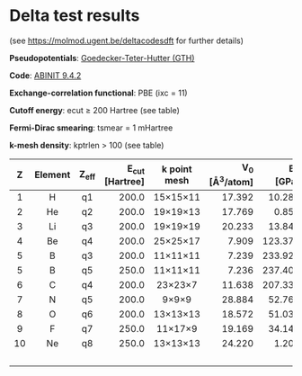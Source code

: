 # Delta test results

(see https://molmod.ugent.be/deltacodesdft for further details)

**Pseudopotentials**: [Goedecker-Teter-Hutter (GTH)](https://github.com/cp2k/cp2k-data/tree/d0641939ca0a9bdf3ec10d29d011cacd434498ce/potentials/GTH_rev/ABINIT/PBE)

**Code**: [ABINIT 9.4.2](https://www.abinit.org)

**Exchange-correlation functional**: PBE (ixc = 11)

**Cutoff energy**: ecut &ge; 200 Hartree (see table)

**Fermi-Dirac smearing**: tsmear = 1 mHartree

**k-mesh density**: kptrlen &gt; 100 (see table)

| Z | Element | Z<sub>eff</sub> |  E<sub>cut</sub> [Hartree] | k point mesh | V<sub>0</sub> [&Aring;<sup>3</sup>/atom] | B<sub>0</sub> [GPa] | B<sub>1</sub> [-] | &Delta; [meV/atom] | &Delta;<sub>old</sub> [meV/atom] |
|  :---: | :---: | :---: | ---: | :---: | ---: | ---: | ---: | ---: | ---: |
|   1 | H  | q1   |   200.0 | 15&times;15&times;11 |   17.392 |   10.285 |    2.682 |     0.008 |     0.072 |
|   2 | He | q2   |   200.0 | 19&times;19&times;13 |   17.769 |    0.857 |    6.435 |     0.002 |     0.001 |
|   3 | Li | q3   |   200.0 | 19&times;19&times;19 |   20.233 |   13.840 |    3.323 |     0.042 |     0.003 |
|   4 | Be | q4   |   200.0 | 25&times;25&times;17 |    7.909 |  123.377 |    3.245 |     0.022 |     0.484 |
|   5 | B  | q3   |   200.0 | 11&times;11&times;11 |    7.239 |  233.928 |    3.434 |     0.158 |     0.923 |
|   5 | B  | q5   |   250.0 | 11&times;11&times;11 |    7.236 |  237.403 |    3.466 |    (0.233)|  &horbar; |
|   6 | C  | q4   |   200.0 |  23&times;23&times;7 |   11.638 |  207.335 |    3.552 |     0.106 |     0.212 |
|   7 | N  | q5   |   200.0 |    9&times;9&times;9 |   28.884 |   52.766 |    3.650 |     0.217 |     1.093 |
|   8 | O  | q6   |   200.0 | 13&times;13&times;13 |   18.572 |   51.031 |    3.840 |     0.140 |     1.290 |
|   9 | F  | q7   |   250.0 |  11&times;17&times;9 |   19.169 |   34.149 |    4.025 |     0.026 |     0.595 |
|  10 | Ne | q8   |   250.0 | 13&times;13&times;13 |   24.220 |    1.201 |    7.217 |     0.044 |     0.021 |
|     |    |      |         |                      |          |          | **Mean** | **0.083** | **0.469** |
